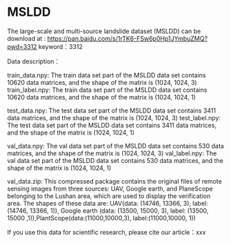 # MSLDD
The large-scale and multi-source landslide dataset (MSLDD) can be download at : https://pan.baidu.com/s/1rTK6-FSw6p0Hp1JYmbuZMQ?pwd=3312  keyword：3312 

Data description：

train_data.npy: The train data set part of the MSLDD data set contains 10620 data matrices, and the shape of the matrix is (1024, 1024, 3)
train_label.npy: The train data set part of the MSLDD data set contains 10620 data matrices, and the shape of the matrix is (1024, 1024, 1)

test_data.npy: The test data set part of the MSLDD data set contains 3411 data matrices, and the shape of the matrix is (1024, 1024, 3)
test_label.npy: The test data set part of the MSLDD data set contains 3411 data matrices, and the shape of the matrix is (1024, 1024, 1)

val_data.npy: The val data set part of the MSLDD data set contains 530 data matrices, and the shape of the matrix is (1024, 1024, 3)
val_label.npy: The val data set part of the MSLDD data set contains 530 data matrices, and the shape of the matrix is (1024, 1024, 1)

val_data.zip: This compressed package contains the original files of remote sensing images from three sources: UAV, Google earth, and PlaneScope belonging to the Lushan area, which are used to display the verification area. The shapes of these data are: UAV(data: (14746, 13366, 3), label: (14746, 13366, 1)), Google earth (data: (13500, 15000, 3), label: (13500, 15000 ,1)),PlantScope(data:(11000,10000,3), label:(11000,10000, 1))

If you use this data for scientific research, please cite our article：xxx
